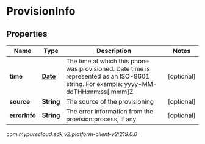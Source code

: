 # ProvisionInfo


## Properties

| Name | Type | Description | Notes |
| ------------ | ------------- | ------------- | ------------- |
| **time** | [**Date**](Date) | The time at which this phone was provisioned. Date time is represented as an ISO-8601 string. For example: yyyy-MM-ddTHH:mm:ss[.mmm]Z |  [optional] |
| **source** | **String** | The source of the provisioning |  [optional] |
| **errorInfo** | **String** | The error information from the provision process, if any |  [optional] |




_com.mypurecloud.sdk.v2:platform-client-v2:219.0.0_
